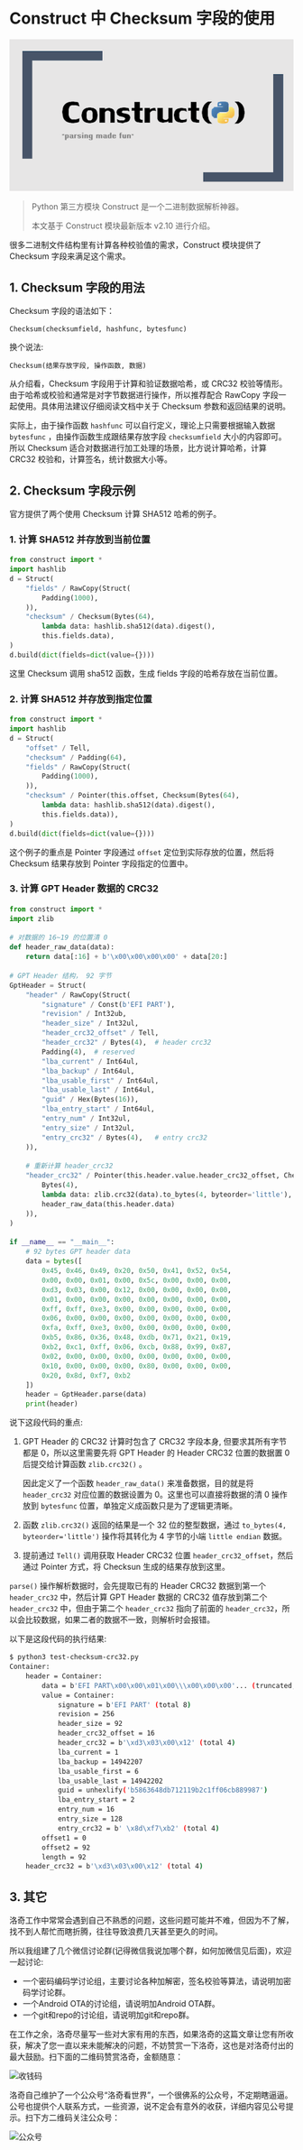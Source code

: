# Construct 中 Checksum 字段的使用

![python-construct-title](images/python-construct-title.png)

>  Python 第三方模块 Construct 是一个二进制数据解析神器。
>
> 本文基于 Construct 模块最新版本 v2.10 进行介绍。

很多二进制文件结构里有计算各种校验值的需求，Construct 模块提供了 Checksum 字段来满足这个需求。

## 1. Checksum 字段的用法

Checksum 字段的语法如下：

```
Checksum(checksumfield, hashfunc, bytesfunc)
```

换个说法:

```
Checksum(结果存放字段, 操作函数, 数据)
```

从介绍看，Checksum 字段用于计算和验证数据哈希，或 CRC32 校验等情形。由于哈希或校验和通常是对字节数据进行操作，所以推荐配合 RawCopy 字段一起使用。具体用法建议仔细阅读文档中关于 Checksum 参数和返回结果的说明。

实际上，由于操作函数 `hashfunc` 可以自行定义，理论上只需要根据输入数据 `bytesfunc` ，由操作函数生成跟结果存放字段 `checksumfield` 大小的内容即可。所以 Checksum 适合对数据进行加工处理的场景，比方说计算哈希，计算 CRC32 校验和，计算签名，统计数据大小等。

## 2. Checksum 字段示例

官方提供了两个使用 Checksum 计算 SHA512 哈希的例子。

### 1. 计算 SHA512 并存放到当前位置

```python
from construct import *
import hashlib
d = Struct(
    "fields" / RawCopy(Struct(
        Padding(1000),
    )),
    "checksum" / Checksum(Bytes(64),
        lambda data: hashlib.sha512(data).digest(),
        this.fields.data),
)
d.build(dict(fields=dict(value={})))
```

这里 Checksum 调用 sha512 函数，生成 fields 字段的哈希存放在当前位置。

### 2. 计算 SHA512 并存放到指定位置

```python
from construct import *
import hashlib
d = Struct(
    "offset" / Tell,
    "checksum" / Padding(64),
    "fields" / RawCopy(Struct(
        Padding(1000),
    )),
    "checksum" / Pointer(this.offset, Checksum(Bytes(64),
        lambda data: hashlib.sha512(data).digest(),
        this.fields.data)),
)
d.build(dict(fields=dict(value={})))
```

这个例子的重点是 Pointer 字段通过 `offset` 定位到实际存放的位置，然后将 Checksum 结果存放到 Pointer 字段指定的位置中。

### 3. 计算 GPT Header 数据的 CRC32

```python
from construct import *
import zlib

# 对数据的 16~19 的位置清 0
def header_raw_data(data):
    return data[:16] + b'\x00\x00\x00\x00' + data[20:]

# GPT Header 结构， 92 字节
GptHeader = Struct(
    "header" / RawCopy(Struct(
        "signature" / Const(b'EFI PART'),
        "revision" / Int32ub,
        "header_size" / Int32ul,
        "header_crc32_offset" / Tell,
        "header_crc32" / Bytes(4),  # header crc32
        Padding(4),  # reserved
        "lba_current" / Int64ul,
        "lba_backup" / Int64ul,
        "lba_usable_first" / Int64ul,
        "lba_usable_last" / Int64ul,
        "guid" / Hex(Bytes(16)),
        "lba_entry_start" / Int64ul,
        "entry_num" / Int32ul,
        "entry_size" / Int32ul,
        "entry_crc32" / Bytes(4),   # entry crc32
    )),

    # 重新计算 header_crc32
    "header_crc32" / Pointer(this.header.value.header_crc32_offset, Checksum(
        Bytes(4),
        lambda data: zlib.crc32(data).to_bytes(4, byteorder='little'),
        header_raw_data(this.header.data)
    )),
)

if __name__ == "__main__":
    # 92 bytes GPT header data
    data = bytes([
        0x45, 0x46, 0x49, 0x20, 0x50, 0x41, 0x52, 0x54,
        0x00, 0x00, 0x01, 0x00, 0x5c, 0x00, 0x00, 0x00,
        0xd3, 0x03, 0x00, 0x12, 0x00, 0x00, 0x00, 0x00,
        0x01, 0x00, 0x00, 0x00, 0x00, 0x00, 0x00, 0x00,
        0xff, 0xff, 0xe3, 0x00, 0x00, 0x00, 0x00, 0x00,
        0x06, 0x00, 0x00, 0x00, 0x00, 0x00, 0x00, 0x00,
        0xfa, 0xff, 0xe3, 0x00, 0x00, 0x00, 0x00, 0x00,
        0xb5, 0x86, 0x36, 0x48, 0xdb, 0x71, 0x21, 0x19,
        0xb2, 0xc1, 0xff, 0x06, 0xcb, 0x88, 0x99, 0x87,
        0x02, 0x00, 0x00, 0x00, 0x00, 0x00, 0x00, 0x00,
        0x10, 0x00, 0x00, 0x00, 0x80, 0x00, 0x00, 0x00,
        0x20, 0x8d, 0xf7, 0xb2
    ])
    header = GptHeader.parse(data)
    print(header)
```

说下这段代码的重点:

1. GPT Header 的 CRC32 计算时包含了 CRC32 字段本身, 但要求其所有字节都是 0，所以这里需要先将 GPT Header 的 Header CRC32 位置的数据置 0 后提交给计算函数 `zlib.crc32()` 。

   因此定义了一个函数 `header_raw_data()` 来准备数据，目的就是将 `header_crc32` 对应位置的数据设置为 0。这里也可以直接将数据的清 0 操作放到 `bytesfunc` 位置，单独定义成函数只是为了逻辑更清晰。

2. 函数 `zlib.crc32()` 返回的结果是一个 32 位的整型数据，通过 `to_bytes(4, byteorder='little')` 操作将其转化为 4 字节的小端 `little endian` 数据。

3. 提前通过 `Tell()` 调用获取 Header CRC32 位置 `header_crc32_offset`，然后通过 Pointer 方式，将 Checksun 生成的结果存放到这里。



`parse()` 操作解析数据时，会先提取已有的 Header CRC32 数据到第一个 `header_crc32` 中，然后计算 GPT Header 数据的 CRC32 值存放到第二个 `header_crc32` 中，但由于第二个 `header_crc32` 指向了前面的 `header_crc32`，所以会比较数据，如果二者的数据不一致，则解析时会报错。



以下是这段代码的执行结果:

```bash
$ python3 test-checksum-crc32.py
Container:
    header = Container:
        data = b'EFI PART\x00\x00\x01\x00\\\x00\x00\x00'... (truncated, total 92)
        value = Container:
            signature = b'EFI PART' (total 8)
            revision = 256
            header_size = 92
            header_crc32_offset = 16
            header_crc32 = b'\xd3\x03\x00\x12' (total 4)
            lba_current = 1
            lba_backup = 14942207
            lba_usable_first = 6
            lba_usable_last = 14942202
            guid = unhexlify('b5863648db712119b2c1ff06cb889987')
            lba_entry_start = 2
            entry_num = 16
            entry_size = 128
            entry_crc32 = b' \x8d\xf7\xb2' (total 4)
        offset1 = 0
        offset2 = 92
        length = 92
    header_crc32 = b'\xd3\x03\x00\x12' (total 4)
```



## 3. 其它

洛奇工作中常常会遇到自己不熟悉的问题，这些问题可能并不难，但因为不了解，找不到人帮忙而瞎折腾，往往导致浪费几天甚至更久的时间。

所以我组建了几个微信讨论群(记得微信我说加哪个群，如何加微信见后面)，欢迎一起讨论:
- 一个密码编码学讨论组，主要讨论各种加解密，签名校验等算法，请说明加密码学讨论群。
- 一个Android OTA的讨论组，请说明加Android OTA群。
- 一个git和repo的讨论组，请说明加git和repo群。

在工作之余，洛奇尽量写一些对大家有用的东西，如果洛奇的这篇文章让您有所收获，解决了您一直以来未能解决的问题，不妨赞赏一下洛奇，这也是对洛奇付出的最大鼓励。扫下面的二维码赞赏洛奇，金额随意：

![收钱码](https://img-blog.csdnimg.cn/20190111150810383.png)

洛奇自己维护了一个公众号“洛奇看世界”，一个很佛系的公众号，不定期瞎逼逼。公号也提供个人联系方式，一些资源，说不定会有意外的收获，详细内容见公号提示。扫下方二维码关注公众号：

![公众号](https://img-blog.csdnimg.cn/20190111150824695.png)
